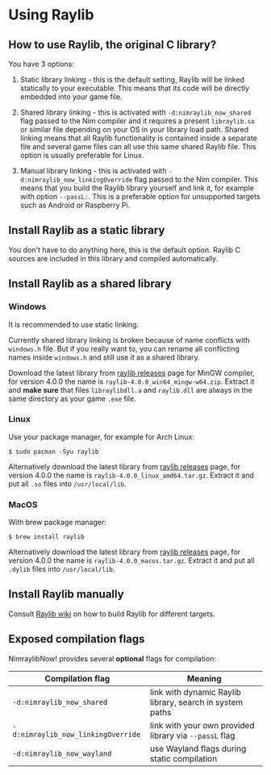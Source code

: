 # Using Raylib
## How to use Raylib, the original C library?

You have 3 options:

1. Static library linking - this is the default setting, Raylib will be linked
   statically to your executable. This means that its code will be directly
   embedded into your game file.

2. Shared library linking - this is activated with `-d:nimraylib_now_shared`
   flag passed to the Nim compiler and it requires a present `libraylib.so` or
   similar file depending on your OS in your library load path. Shared linking
   means that all Raylib functionality is contained inside a separate file and
   several game files can all use this same shared Raylib file.
   This option is usually preferable for Linux.

3. Manual library linking - this is activated with `-d:nimraylib_now_linkingOverride`
   flag passed to the Nim compiler. This means that you build the Raylib
   library yourself and link it, for example with option `--passL:`. This is a
   preferable option for unsupported targets such as Android or Raspberry Pi.

## Install Raylib as a static library

You don't have to do anything here, this is the default option. Raylib C sources
are included in this library and compiled automatically.

## Install Raylib as a shared library
### Windows

It is recommended to use static linking.

Currently shared library linking is broken because of name conflicts with
`windows.h` file. But if you really want to, you can rename all conflicting
names inside `windows.h` and still use it as a shared library.

Download the latest library from [raylib releases] page for MinGW compiler, for version 4.0.0
the name is `raylib-4.0.0_win64_mingw-w64.zip`. Extract it and **make sure**
that files `libraylibdll.a` and `raylib.dll` are always in the same directory
as your game `.exe` file.

### Linux
Use your package manager, for example for Arch Linux:
```shell
$ sudo pacman -Syu raylib
```

Alternatively download the latest library from [raylib releases] page, for version 4.0.0
the name is `raylib-4.0.0_linux_amd64.tar.gz`. Extract it and put all `.so`
files into `/usr/local/lib`.

### MacOS
With brew package manager:
```shell
$ brew install raylib
```

Alternatively download the latest library from [raylib releases] page, for version 4.0.0
the name is `raylib-4.0.0_macos.tar.gz`. Extract it and put all `.dylib`
files into `/usr/local/lib`.

## Install Raylib manually

Consult [Raylib wiki] on how to build Raylib for different targets.

[Raylib wiki]: https://github.com/raysan5/raylib/wiki

## Exposed compilation flags

NimraylibNow! provides several **optional** flags for compilation:

| Compilation flag                   | Meaning                                                  |
| ---------------------------------  | ------------------------------------------------------   |
| `-d:nimraylib_now_shared`          | link with dynamic Raylib library, search in system paths |
| `-d:nimraylib_now_linkingOverride` | link with your own provided library via `--passL` flag   |
| `-d:nimraylib_now_wayland`         | use Wayland flags during static compilation              |


[raylib releases]: https://github.com/raysan5/raylib/releases
